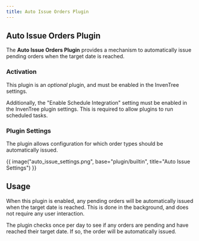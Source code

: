 ```yaml
---
title: Auto Issue Orders Plugin
---
```


## Auto Issue Orders Plugin

The **Auto Issue Orders Plugin** provides a mechanism to automatically issue pending orders when the target date is reached.

### Activation

This plugin is an *optional* plugin, and must be enabled in the InvenTree settings.

Additionally, the "Enable Schedule Integration" setting must be enabled in the InvenTree plugin settings. This is required to allow plugins to run scheduled tasks.

### Plugin Settings

The plugin allows configuration for which order types should be automatically issued.

{{ image("auto_issue_settings.png", base="plugin/builtin", title="Auto Issue Settings") }}

## Usage

When this plugin is enabled, any pending orders will be automatically issued when the target date is reached. This is done in the background, and does not require any user interaction.

The plugin checks once per day to see if any orders are pending and have reached their target date. If so, the order will be automatically issued.
